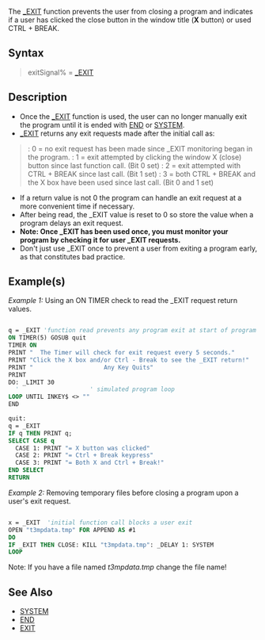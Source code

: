 The [_EXIT](_EXIT) function prevents the user from closing a program and indicates if a user has clicked the close button in the window title (**X** button) or used CTRL + BREAK.


## Syntax

> exitSignal% = [_EXIT](_EXIT)


## Description

* Once the [_EXIT](_EXIT) function is used, the user can no longer manually exit the program until it is ended with [END](END) or [SYSTEM](SYSTEM).
* [_EXIT](_EXIT) returns any exit requests made after the initial call as:
> : 0 = no exit request has been made since _EXIT monitoring began in the program.
> : 1 = exit attempted by clicking the window X (close) button since last function call. (Bit 0 set)
> : 2 = exit attempted with CTRL + BREAK since last call. (Bit 1 set)
> : 3 = both CTRL + BREAK and the X box have been used since last call. (Bit 0 and 1 set)
* If a return value is not 0 the program can handle an exit request at a more convenient time if necessary.
* After being read, the _EXIT value is reset to 0 so store the value when a program delays an exit request.
* **Note: Once _EXIT has been used once, you must monitor your program by checking it for user _EXIT requests.**
* Don't just use _EXIT once to prevent a user from exiting a program early, as that constitutes bad practice.


## Example(s)

*Example 1:* Using an ON TIMER check to read the _EXIT request return values.

```vb

q = _EXIT 'function read prevents any program exit at start of program
ON TIMER(5) GOSUB quit
TIMER ON
PRINT "  The Timer will check for exit request every 5 seconds."
PRINT "Click the X box and/or Ctrl - Break to see the _EXIT return!"
PRINT "                    Any Key Quits"
PRINT
DO: _LIMIT 30
  '                    ' simulated program loop
LOOP UNTIL INKEY$ <> ""
END

quit:
q = _EXIT
IF q THEN PRINT q;
SELECT CASE q
  CASE 1: PRINT "= X button was clicked"
  CASE 2: PRINT "= Ctrl + Break keypress"
  CASE 3: PRINT "= Both X and Ctrl + Break!"
END SELECT
RETURN 

```


*Example 2:* Removing temporary files before closing a program upon a user's exit request.

```vb

x = _EXIT  'initial function call blocks a user exit
OPEN "t3mpdata.tmp" FOR APPEND AS #1
DO
IF _EXIT THEN CLOSE: KILL "t3mpdata.tmp": _DELAY 1: SYSTEM
LOOP 

```
Note: If you have a file named *t3mpdata.tmp* change the file name!


## See Also

* [SYSTEM](SYSTEM)
* [END](END)
* [EXIT](EXIT)




